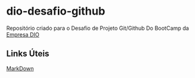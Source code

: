 # dio-desafio-github
Repositório criado para o Desafio de Projeto Git/Github Do BootCamp da [Empresa DIO](https://www.dio.me)

## Links Úteis
[MarkDown](https://www.markdownguide.org/)
